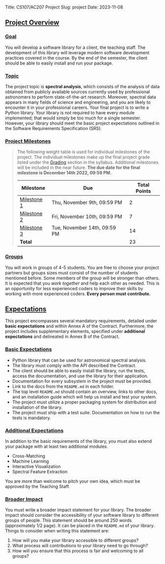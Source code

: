 Title: CS107/AC207 Project
Slug: project
Date: 2023-11-08

## <a id="project-overview"></a><a class="anchor-link" href="#project-overview">Project Overview</a>

### <a id="project-goal"></a><a class="anchor-link" href="#project-goal">Goal</a>

<!--You will develop a software library for a client (the teaching staff).  The
development of this library will leverage modern software development practices
covered in the course.  By the end of the semester, the client should be able to
easily install and run your package.-->

You will develop a software library for a client, the teaching staff. The development of this library will leverage modern software development practices covered in the course. By the end of the semester, the client should be able to easily install and run your package.

### <a id="project-topic"></a><a class="anchor-link" href="#project-topic">Topic</a>

<!--The project topic is **spectral analysis**, which consists on the anaysis of data obtained from publicly available data that is currently used by professional astronomers to perform state-of-the-art research.
Moreover, spectral data appears in many fields of science and engineering and you are bound to face it in your professional careers.
Your final project is to write a `python` library. Your library is not required to have every module  implemented; that would simply be too much for a single semester.  However, your library should meet the basic project expectations outlined in the SRS.-->

The project topic is **spectral analysis**, which consists of the analysis of data obtained from publicly available sources currently used by professional astronomers to perform state-of-the-art research. Moreover, spectral data appears in many fields of science and engineering, and you are likely to encounter it in your professional careers. Your final project is to write a Python library. Your library is not required to have every module implemented; that would simply be too much for a single semester. However, your library should meet the basic project expectations outlined in the Software Requirements Specification (SRS).

### <a id="project-milestones"></a><a class="anchor-link" href="#project-milestones">Project Milestones</a>


>The following weight table is used for individual milestones of the project. The individual milestones make up the final project grade listed under the <a href="./syllabus.html#grading">Grading</a> section in the syllabus. Additional milestones will be included in the near future.
>**The due date for the final milestone is December 14th 2022, 09:59 PM.**
>
>| Milestone                                                     | Due                           | Total Points |
>|---------------------------------------------------------------|-------------------------------|--------------|
>| [Milestone 1]({filename}/project/milestone1/index.md)       | Thu, November 9th, 09:59 PM | 2         |
>| [Milestone 2]({filename}/project/milestone2/index.md)       | Fri, November 10th, 09:59 PM     | 7    |
>| [Milestone 3]({filename}/project/milestone3/index.md)         | Tue, November 14th, 09:59 PM    | 14           |
>| **Total**                                                     |                               |     23 |
<!-- >| [Milestone 4]({filename}/project/milestone4/index.md)       |     | 2            | -->
<!-- >| [Milestone 5]({filename}/project/milestone5/index.md)       |    | 2            | -->
<!-- >| [Milestone 6]({filename}/project/milestone6/index.md)         |      | 30           | -->
<!-- >| [Final Milestone]({filename}/project/milestoneFinal/index.md) | Fri, December 14th, 09:59 PM  |       | -->



### <a id="project-groups"></a><a class="anchor-link" href="#project-groups">Groups</a>

You will work in groups of 4-5 students.  You are free to choose your project
partners but groups sizes must consist of the number of students mentioned
before.  Some members of the group will be stronger than others.  It is expected
that you *work together* and help each other as needed.  This is an opportunity
for less experienced coders to improve their skills by working with more
experienced coders. **Every person must contribute.**


## <a id="project-expectations"></a><a class="anchor-link" href="#project-expectations">Expectations</a>

<!--This project has a few non-negotiable expectations, which are outlined in **basic expectations** and in Annex A of the Contract. The project also has additional components, which are described in **additional expectations** and in Annex B of the Contract.-->
This project encompasses several mandatory requirements, detailed under **basic expectations** and within Annex A of the Contract. Furthermore, the project includes supplementary elements, specified under **additional expectations** and delineated in Annex B of the Contract.

### <a id="project-requirements"></a><a class="anchor-link" href="#project-requirements">Basic Expectations</a>

- Python library that can be used for astronomical spectral analysis.
- The library must comply with the API described the Contract.
- The client should be able to easily install the library, run the tests, access
  the documentation, and use the library for their application.
- Documentation for every subsystem in the project must be provided.
- Link to the docs from the `README.md` in each folder.
- The top level `README.md` should contain an overview, links to other docs, and
  an installation guide which will help us install and test your system.
- The project must utilize a proper packaging system for distribution and
  installation of the library.
- The project must ship with a test suite.  Documentation on how to run the tests is mandatory.


### <a id="project-additional"></a><a class="anchor-link" href="#project-additional">Additional Expectations</a>

In addition to the basic requirements of the library, you must also extend your package with at least two additional modules. 

* Cross-Matching
* Machine Learning
* Interactive Visualization
* Spectral Feature Extraction

You are more than welcome to pitch your own idea, which must be approved by the Teaching Staff.

### <a id="project-impact"></a><a class="anchor-link" href="#project-impact">Broader Impact</a>

You must write a broader impact statement for your library. The broader impact
should consider the accessibility of your software library to different groups
of people. This statement should be around 250 words (approximately 1/2 page).
It can be placed in the `README.md` of your library. Things to consider when
writing this statement are:

1. How will you make your library accessible to different groups?
2. What process will contributions to your library need to go through?
3. How will you ensure that this process is fair and welcoming to all groups?
